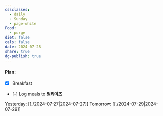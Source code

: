 ```yaml
---
cssclasses:
  - daily
  - Sunday
  - page-white
Food:
  - purge
diet: false
cals: false
date: 2024-07-28
share: true
dg-publish: true
---
```

#### Plan:
- [x] Breakfast
- [-] Log meals to **필라이즈**

Yesterday: [[./2024-07-27|2024-07-27]]
Tomorrow: [[./2024-07-29|2024-07-29]]